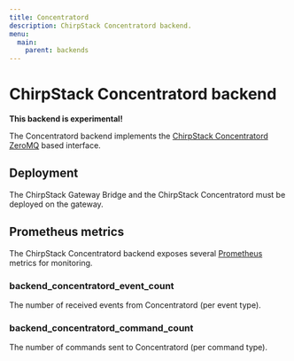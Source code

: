 ```yaml
---
title: Concentratord
description: ChirpStack Concentratord backend.
menu:
  main:
    parent: backends
---
```


# ChirpStack Concentratord backend

**This backend is experimental!**

The Concentratord backend implements the [ChirpStack Concentratord](https://github.com/brocaar/chirpstack-concentratord)
[ZeroMQ](https://zeromq.org/) based interface.

## Deployment

The ChirpStack Gateway Bridge and the ChirpStack Concentratord must be deployed
on the gateway.

## Prometheus metrics

The ChirpStack Concentratord backend exposes several [Prometheus](https://prometheus.io/)
metrics for monitoring.

### backend_concentratord_event_count

The number of received events from Concentratord (per event type).

### backend_concentratord_command_count

The number of commands sent to Concentratord (per command type).
